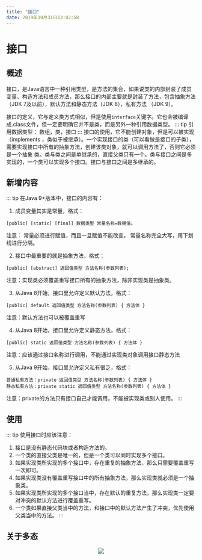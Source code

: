 ```yaml
---
title: "接口" 
date: 2019年10月31日13:02:58
---
```


# 接口
## 概述
接口，是Java语言中一种引用类型，是方法的集合，如果说类的内部封装了成员变量、构造方法和成员方法，那么接口的内部主要就是封装了方法，包含抽象方法（JDK 7及以前），默认方法和静态方法（JDK 8），私有方法
（JDK 9）。

接口的定义，它与定义类方式相似，但是使用`interface`关键字。它也会被编译成.class文件，但一定要明确它并不是类，而是另外一种引用数据类型。
::: tip 引用数据类型：
数组，类，接口
:::
接口的使用，它不能创建对象，但是可以被实现（implements ，类似于被继承）。一个实现接口的类（可以看做是接口的子类），需要实现接口中所有的抽象方法，创建该类对象，就可以调用方法了，否则它必须是一个抽象
类。类与类之间是单继承的，直接父类只有一个。类与接口之间是多实现的，一个类可以实现多个接口。接口与接口之间是多继承的。
## 新增内容
::: tip 在Java 9+版本中，接口的内容有：
1. 成员变量其实是常量，格式：
```
[public] [static] [final] 数据类型 常量名称=数据值。
```
注意：
	常量必须进行赋值，而且一旦赋值不能改变。
	常量名称完全大写，用下划线进行分隔。

2. 接口中最重要的就是抽象方法，格式：
```
[public] [abstract] 返回值类型 方法名称(参数列表);
```
注意：实现类必须覆盖重写接口所有的抽象方法，除非实现类是抽象类。

3. 从Java 8开始，接口里允许定义默认方法，格式：
```
[public] default 返回值类型 方法名称(参数列表) { 方法体 }
```
注意：默认方法也可以被覆盖重写

4. 从Java 8开始，接口里允许定义静态方法，格式：
```
[public] static 返回值类型 方法名称(参数列表) { 方法体 }
```
注意：应该通过接口名称进行调用，不能通过实现类对象调用接口静态方法

5. 从Java 9开始，接口里允许定义私有很乏，格式：
```
普通私有方法：private 返回值类型 方法名称(参数列表) { 方法体 }
静态私有方法：private static 返回值类型 方法名称(参数列表) { 方法体 }
```
注意：private的方法只有接口自己才能调用，不能被实现类或别人使用。
:::

## 使用
::: tip 使用接口时应该注意：
1. 接口是没有静态代码块或者构造方法的。
2. 一个类的直接父类是唯一的，但是一个类可以同时实现多个接口。
3. 如果实现类所实现的多个接口中，存在重复的抽象方法，那么只需要覆盖重写一次即可。
4. 如果实现类没有覆盖重写接口中的所有抽象方法，那么实现类就必须是一个抽象类。
5. 如果实现类所实现的多个接口当中，存在默认的重复方法，那么实现类一定要对冲突的默认方法进行覆盖重写。
6. 一个类如果直接父类当中的方法，和接口中的默认方法产生了冲突，优先使用父类当中的方法。
:::

## 关于多态
<div align="center">
<img src="http://ww1.sinaimg.cn/large/007Rnr4nly1g8hldzrd00j30qz0e5ajq.jpg">
</div>